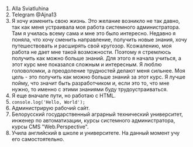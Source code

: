1. Alla Sviatluhina
2. Telegram @Ajna13
3. Я хочу изменить свою жизнь. Это желание возникло не так давно, так как меня устраивала моя работа системного администратора. Там я училась всему сама и мне это было интересно. Недавно я поняла, что хочу сменить направление, получить новые знания, хочу путешествовать и расширять свой кругозор. Ксожалению, моя работа не дает мне такой возможности. Поэтому я стремлюсь получить как можно больше знаний. Для этого я начала учиться, а этот курс мне показался сложным и интересным. Я люблю головоломки, а преодоление трудностей делают меня сильнее.
Моя цель - это получить как можно больше знаний за этот курс. Я лучше пойму, что значит быть разработчиком и, если это то, что мне нужно, то именно с этими знаниями буду трудоустраиваться.
4. Я еще вначале пути, но работаю с HTML.
5. ```console.log('Hello, World');```
6. Администрирую рабочий сайт.
7. Белорусский государственный аграрный технический университет, инженер по автоматизации, курсы системного администратора, курсы CMS "Web.Perspective".
8. Учила английский в школе и университете. На данный момент учу его самостоятельно.
